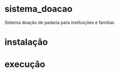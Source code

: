 # sistema_doacao
Sistema doação de padaria para instituições e familias


# instalação


# execução
